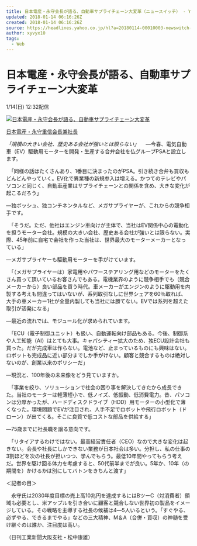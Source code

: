 ```yaml
---
title: 日本電産・永守会長が語る、自動車サプライチェーン大変革（ニュースイッチ） - Yahoo!ニュース
updated: 2018-01-14 06:16:26Z
created: 2018-01-14 06:16:26Z
source: https://headlines.yahoo.co.jp/hl?a=20180114-00010003-newswitch-ind
author: xyvyx10
tags:
  - Web
---
```


# 日本電産・永守会長が語る、自動車サプライチェーン大変革

1/14(日) 12:32配信

[![日本電産・永守会長が語る、自動車サプライチェーン大変革](../_resources/20180114-00010003-newswitch-000-1-view.jpg)](https://headlines.yahoo.co.jp/hl?a=20180114-00010003-newswitch-ind.view-000)

[日本電産・永守重信会長兼社長](https://headlines.yahoo.co.jp/hl?a=20180114-00010003-newswitch-ind.view-000)

*「規模の大きい会社、歴史ある会社が強いとは限らない」*
　―今春、電気自動車（EV）駆動用モーターを開発・生産する合弁会社を仏グループPSAと設立します。

　「同様の話はたくさんあり、1番目に決まったのがPSA。引き続き合弁も買収もどんどんやっていく。EV化で異業種の新規参入は増える。かつてのテレビやパソコンと同じく、自動車産業はサプライチェーンとの関係を含め、大きな変化が起こるだろう」

―独ボッシュ、独コンチネンタルなど、メガサプライヤーが、これからの競争相手です。

　「そうだ。ただ、他社はエンジン車向けが主体で、当社はEV関係中心の電動化を担うモーター会社。規模の大きい会社、歴史ある会社が強いとは限らない。実際、45年前に自宅で会社を作った当社は、世界最大のモーターメーカーとなっている」

―メガサプライヤーも駆動用モーターを手がけています。

　「（メガサプライヤーは）家電用やパワーステアリング用などのモーターをたくさん買って頂いているお客さんでもある。電機業界のように競争相手でも（競合メーカーから）良い部品を買う時代。車メーカーがエンジンのように駆動用を内製する考えも間違ってはいないが、系列取引なしに世界シェアを60％取れば、大手の車メーカー1社が全量内製しても当社には勝てない。EVでは系列を超えた取引が活発になる」

―最近の流れでは、モジュール化が求められています。

　「ECU（電子制御ユニット）も扱い、自動運転向け部品もある。今後、制御系や人工知能（AI）はとても大事。キャパシティー拡大のため、独ECU設計会社も買った。だが完成車は作らない。電池など、止まっているものにも興味はない。ロボットも完成品に近い部分までしか手がけない。顧客と競合するものは絶対しないのが、創業以来のポリシーだ」

―現況と、100年後の未来像をどう見ていますか。

　「事業を絞り、ソリューションで社会の困り事を解決してきたから成長できた。当社のモーターは軽薄短小で、低ノイズ、低振動、低消費電力。昔、パソコンは分厚かったが、ハードディスクドライブ（HDD）用モーターの小型化で薄くなった。環境問題でEVが注目され、人手不足でロボットや飛行ロボット（ドローン）が出てくる。そこに良質で低コストな部品を供給する」

―75歳までに社長職を譲る意向です。

　「リタイアするわけではない。最高経営責任者（CEO）なので大きな変化は起きない。会長や社長にしかできない業務が日本社会は多い。分担し、私の仕事の3割ほどを次の社長が担いつつ、学んでもらう。最低10年間やってもらう考えだ。世界を駆け回る体力を考慮すると、50代前半までが良い。5年か、10年（の期間を）かけるかは別にしてバトンをきちんと渡す」

＜記者の目＞

　永守氏は2030年度目標の売上高10兆円を達成するにはBツーC（対消費者）領域も必要とし、米アップルを引き合いに顧客と競合しない世界初の製品をイメージしている。その戦略を主導する社長の候補は4―5人いるという。「すぐやる、必ずやる、できるまでやる」などの三大精神、M＆A（合併・買収）の神髄を受け継ぐのは誰か、注目度は高い。

（日刊工業新聞大阪支社・松中康雄）